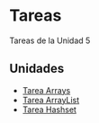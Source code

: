 # Tareas
Tareas de la Unidad 5
## Unidades
- [Tarea Arrays](tareaArrays)
- [Tarea ArrayList](tareaarraylist)
- [Tarea Hashset](tareahashset)
